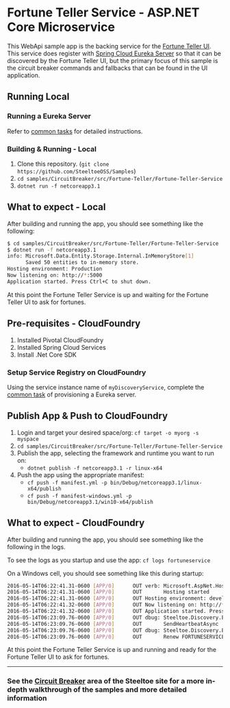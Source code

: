 # Fortune Teller Service - ASP.NET Core Microservice

This WebApi sample app is the backing service for the [Fortune Teller UI](./Fortune-Teller-UI). This service does register with [Spring Cloud Eureka Server](https://projects.spring.io/spring-cloud) so that it can be discovered by the Fortune Teller UI, but the primary focus of this sample is the circuit breaker commands and fallbacks that can be found in the UI application.

## Running Local

### Running a Eureka Server

Refer to [common tasks](/CommonTasks.md#Spring-Cloud-Eureka-Server) for detailed instructions.

### Building & Running - Local

1. Clone this repository. (`git clone https://github.com/SteeltoeOSS/Samples`)
1. `cd samples/CircuitBreaker/src/Fortune-Teller/Fortune-Teller-Service`
1. `dotnet run -f netcoreapp3.1`

## What to expect - Local

After building and running the app, you should see something like the following:

```bash
$ cd samples/CircuitBreaker/src/Fortune-Teller/Fortune-Teller-Service
$ dotnet run -f netcoreapp3.1
info: Microsoft.Data.Entity.Storage.Internal.InMemoryStore[1]
      Saved 50 entities to in-memory store.
Hosting environment: Production
Now listening on: http://*:5000
Application started. Press Ctrl+C to shut down.
```

At this point the Fortune Teller Service is up and waiting for the Fortune Teller UI to ask for fortunes.

## Pre-requisites - CloudFoundry

1. Installed Pivotal CloudFoundry
1. Installed Spring Cloud Services
1. Install .Net Core SDK

### Setup Service Registry on CloudFoundry

Using the service instance name of `myDiscoveryService`, complete the [common task](/CommonTasks.md#Spring-Cloud-Eureka-Server) of provisioning a Eureka server.

## Publish App & Push to CloudFoundry

1. Login and target your desired space/org: `cf target -o myorg -s myspace`
1. `cd samples/CircuitBreaker/src/Fortune-Teller/Fortune-Teller-Service`
1. Publish the app, selecting the framework and runtime you want to run on:
   - `dotnet publish -f netcoreapp3.1 -r linux-x64`
1. Push the app using the appropriate manifest:
   - `cf push -f manifest.yml -p bin/Debug/netcoreapp3.1/linux-x64/publish`
   - `cf push -f manifest-windows.yml -p bin/Debug/netcoreapp3.1/win10-x64/publish`

## What to expect - CloudFoundry

After building and running the app, you should see something like the following in the logs.

To see the logs as you startup and use the app: `cf logs fortuneservice`

On a Windows cell, you should see something like this during startup:

```bash
2016-05-14T06:22:41.31-0600 [APP/0]      OUT verb: Microsoft.AspNet.Hosting.Internal.HostingEngine[5]
2016-05-14T06:22:41.31-0600 [APP/0]      OUT       Hosting started
2016-05-14T06:22:41.31-0600 [APP/0]      OUT Hosting environment: development
2016-05-14T06:22:41.32-0600 [APP/0]      OUT Now listening on: http://*:57991
2016-05-14T06:22:41.32-0600 [APP/0]      OUT Application started. Press Ctrl+C to shut down.
2016-05-14T06:23:09.76-0600 [APP/0]      OUT dbug: Steeltoe.Discovery.Eureka.Transport.EurekaHttpClient[0]
2016-05-14T06:23:09.76-0600 [APP/0]      OUT       SendHeartbeatAsync ......., status: OK, instanceInfo: null
2016-05-14T06:23:09.76-0600 [APP/0]      OUT dbug: Steeltoe.Discovery.Eureka.DiscoveryClient[0]
2016-05-14T06:23:09.76-0600 [APP/0]      OUT       Renew FORTUNESERVICE/fortuneService.apps.testcloud.com:2f7a9e48-bb3e-402a-6b44-68e9386b3b15 returned: OK
```

At this point the Fortune Teller Service is up and running and ready for the Fortune Teller UI to ask for fortunes.

---

### See the [Circuit Breaker](https://steeltoe.io/circuit-breakers) area of the Steeltoe site for a more in-depth walkthrough of the samples and more detailed information
